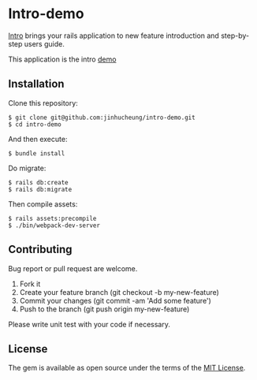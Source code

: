 # Intro-demo

[Intro](https://github.com/jinhucheung/intro) brings your rails application to new feature introduction and step-by-step users guide.

This application is the intro [demo](https://intro-demo.herokuapp.com/)

## Installation

Clone this repository:

```
$ git clone git@github.com:jinhucheung/intro-demo.git
$ cd intro-demo
```

And then execute:

```
$ bundle install
```

Do migrate:

```
$ rails db:create
$ rails db:migrate
```

Then compile assets:

```
$ rails assets:precompile
$ ./bin/webpack-dev-server
```

## Contributing

Bug report or pull request are welcome.

1. Fork it
2. Create your feature branch (git checkout -b my-new-feature)
3. Commit your changes (git commit -am 'Add some feature')
4. Push to the branch (git push origin my-new-feature)

Please write unit test with your code if necessary.

## License

The gem is available as open source under the terms of the [MIT License](MIT-LICENSE).